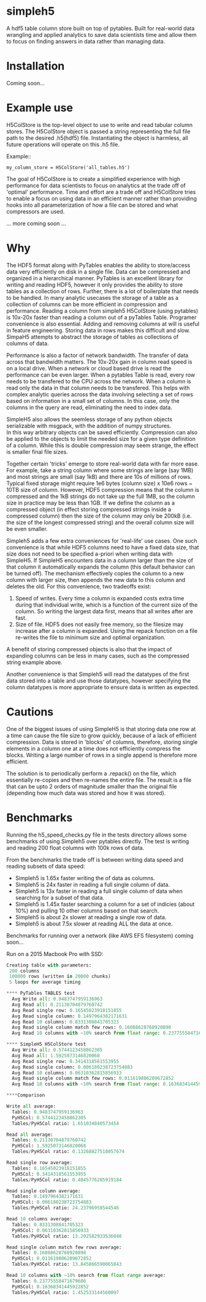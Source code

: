 # simpleh5

A hdf5 table column store built on top of pytables.  Built for real-world data wrangling and applied analytics to save
data scientists time and allow them to focus on finding answers in data rather than managing data.

Installation
============

Coming soon...

Example use
===========

H5ColStore is the top-level object to use to write and read tabular column stores.   The H5ColStore object is passed a string
representing the full file path to the desired .h5(hdf5) file.   Instantiating the object is harmless, all future operations
will operate on this .h5 file.

Example::

    my_column_store = H5ColStore('all_tables.h5')

The goal of H5ColStore is to create a simplified experience with high performance for data scientists to focus on
analytics at the trade off of 'optimal' performance.   Time and effort are a trade off and H5ColStore tries to enable
a focus on using data in an efficient manner rather than providing hooks into all parameterization of how a file can
be stored and what compressors are used.

... more coming soon ...

Why
===

The HDF5 format along with PyTables enables the ability to store/access data very efficiently on disk in a single
file.  Data can be compressed and organized in a hierarchical manner.   PyTables is an excellent library for
writing and reading HDF5, however it only provides the ability to store tables as a collection of rows.  Further, there
is a lot of boilerplate that needs to be handled.  In many
analytic usecases the storage of a table as a collection of columns can be more efficient in compression and
performance.   Reading a column from simpleh5 H5ColStore (using pytables) is 10x-20x faster than reading a column 
out of a pyTables Table.   Programer convenience is also essential.  Adding and removing columns at will is useful 
in feature engineering.  Storing data in rows makes this difficult and slow.  SimpaH5 attempts to abstract the 
storage of tables as collections of columns of data.

Performance is also a factor of network bandwidth.   The transfer of data across that bandwidth matters.  The 10x-20x 
gain in column read speed is on a local drive.  When a network or cloud based drive is read the performance can be even
larger.  When a pytables Table is read, every row needs to be transfered to the CPU across the network.  When a column
is read only the data in that column needs to be transfered.   This helps with complex analytic queries across the data
involving selecting a set of rows based on information in a small set of columns.  In this case, only the columns in the
query are read, eliminating the need to index data.

SimpleH5 also allows the seemless storage of any python objects serializable with msgpack, with the addition of numpy structures.   
In this way
arbitrary objects can be saved efficiently.   Compression can also be applied to the objects to limit the needed size
for a given type definition of a column.  While this is double compression may seem strange, the effect is smaller final
file sizes. 

Together certain 'tricks' emerge to store real-world data with far more ease.  For example, take a string column where some strings
are large (say 1MB) and most strings are small (say 1kB) and there are 10s of millions of rows.   Typical fixed storage might
require 1e6 bytes (column size) x 10e6 rows ~ 10TB size of column.   However, HDF5 compression means that the column is compressed
and the 1kB strings do not take up the full 1MB, so the column size in practice may be less than 1GB.   If we define the column
as a compressed object (in effect storing compressed strings inside a compressed column) then the size of the column may only be
200kB (i.e. the size of the longest compressed string) and the overall column size will be even smaller.


Simpleh5 adds a few extra conveniences for 'real-life' use cases.   One such convenience is that while HDF5 columns need
to have a fixed data size, that size does not need to be specified a-priori when writing data with SimpleH5.   If SimpleH5 
encounters data in a column larger than the size of that column it automatically expands the column 
(this default behavior can be turned off).  The mechanism effectively copies the column to a new column with larger size, 
then appends the new data to this column and deletes the old.  For this convenience, two tradeoffs exist:

  1) Speed of writes.  Every time a column is expanded costs extra time during that individual write, which is a function
  of the current size of the column.  So writing the largest data first, means that all writes after are fast. 
  2) Size of file.  HDF5 does not easily free memory, so the filesize may increase after a column is expanded.  Using the
  repack function on a file re-writes the file to minimum size and optimal organization.
  
A benefit of storing compressed objects is also that the impact of expanding columns can be less in many cases, such as
the compressed string example above.

Another convenience is that Simpleh5 will read the datatypes of the first data stored into a table and use those datatypes, 
however specifying the column datatypes is more appropriate to ensure data is written as expected.

Cautions
========

One of the biggest issues of using SimpleH5 is that storing data one row at a time can cause the file size to grow
quickly, because of a lack of efficient compression.  Data is stored in 'blocks' of columns, therefore, storing single
elements in a column one at a time does not efficiently compress the blocks.   Writing a large number of rows in a
single append is therefore more efficient.

The solution is to periodically perform
a .repack() on the file, which essentially re-copies and then re-names the entire file.   The result is a file
that can be upto 2 orders of magnitude smaller than the original file (depending how much data was stored and how it
was stored).

Benchmarks
==========

Running the h5_speed_checks.py file in the tests directory allows some benchmarks of using Simpleh5 over pytables directly.
The test is writing and reading 200 float columns with 100k rows of data.

From the benchmarks the trade off is between writing data speed and reading subsets of data speed:
  * Simpleh5 is 1.65x faster writing the of data as columns.
  * Simpleh5 is 24x faster in reading a full single column of data.
  * Simpleh5 is 13x faster in reading a full single column of data when searching for a subset of that data.
  * Simpleh5 is 1.45x faster searching a column for a set of indicies (about 10%) and pulling 10 other columns based on that search.
  * Simpleh5 is about 2x slower at reading a single row of data.
  * Simpleh5 is about 7.5x slower at reading ALL the data at once.
 
Benchmarks for running over a network (like AWS EFS filesystem) coming soon...

Run on a 2015 Macbook Pro with SSD:

```python
Creating table with parameters:
 200 columns
 100000 rows (written in 20000 chunks)
 5 loops for average timing

**** PyTables TABLES test
  Avg Write all: 0.9483747959136963
  Avg Read all: 0.21130704879760742
  Avg Read single row: 0.16545023918151855
  Avg Read single column: 0.1497964382171631
  Avg Read 10 columns: 0.8331308841705323
  Avg Read single column match few rows: 0.16088628768920898
  Avg Read 10 columns with ~10% search from float range: 0.23775558471679686

**** SimpleH5 H5ColStore test
  Avg Write all: 0.5744123458862305
  Avg Read all: 1.5925073146820068
  Avg Read single row: 0.3414318561553955
  Avg Read single column: 0.006180238723754883
  Avg Read 10 columns: 0.06310362815856933
  Avg Read single column match few rows: 0.011619806289672852
  Avg Read 10 columns with ~10% search from float range: 0.16368341445922852

****Comparison

Write all average:
  Tables: 0.9483747959136963
  PyH5Col: 0.5744123458862305
  Tables/PyH5Col ratio: 1.651034840573454

Read all average:
  Tables: 0.21130704879760742
  PyH5Col: 1.5925073146820068
  Tables/PyH5Col ratio: 0.13268827518057674

Read single row average:
  Tables: 0.16545023918151855
  PyH5Col: 0.3414318561553955
  Tables/PyH5Col ratio: 0.4845776285919184

Read single column average:
  Tables: 0.1497964382171631
  PyH5Col: 0.006180238723754883
  Tables/PyH5Col ratio: 24.23796958544546

Read 10 columns average:
  Tables: 0.8331308841705323
  PyH5Col: 0.06310362815856933
  Tables/PyH5Col ratio: 13.202582933536048

Read single column match few rows average:
  Tables: 0.16088628768920898
  PyH5Col: 0.011619806289672852
  Tables/PyH5Col ratio: 13.845866590065043

Read 10 columns with ~10% search from float range average:
  Tables: 0.23775558471679686
  PyH5Col: 0.16368341445922852
  Tables/PyH5Col ratio: 1.452533144560097
```

